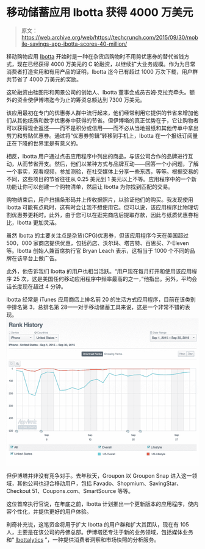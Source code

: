 # 移动储蓄应用 Ibotta 获得 4000 万美元 

> 原文：<https://web.archive.org/web/https://techcrunch.com/2015/09/30/mobile-savings-app-ibotta-scores-40-million/>

移动购物应用 [Ibotta](https://web.archive.org/web/20221208025611/https://ibotta.com/) 开始时是一种在杂货店购物时不用剪优惠券的替代省钱方式，现在已经获得 4000 万美元的 C 轮融资，以继续扩大业务规模。作为为日常消费者打造实用和有用产品的证明，Ibotta 迄今已有超过 1000 万次下载，用户群共节省了 4000 万美元的奖励。

这轮融资由硅图形和网景公司的创始人、Ibotta 董事会成员吉姆·克拉克牵头。额外的资金使伊博塔迄今为止的筹资总额达到 7300 万美元。

该应用最初在专门的优惠券人群中流行起来，他们经常利用它提供的节省来增加他们从其他纸质和数字优惠券中获得的节省。但伊博塔的真正优势在于，它让购物者可以获得现金返还——而不是积分或信用——而不必从当地报纸和其他传单中拿出剪刀和剪贴优惠券。通过将“优惠券剪辑”转移到手机上，Ibotta 在一个报纸订阅量正在下降的世界里是有意义的。

相反，Ibotta 用户通过点击应用程序中列出的商品，与该公司合作的品牌进行互动，从而节省开支。然后，他们以某种方式与品牌互动——回答一个小问题，了解一个事实，观看视频，参加测验，在社交媒体上分享一些东西，等等。根据交易的不同，这些项目的节省往往从 0.25 美元到 1 美元以上不等。应用程序中的一个新功能让你可以创建一个购物清单，然后让 Ibotta 为你找到匹配的交易。

购物结束后，用户扫描条形码并上传收据照片，以验证他们的购买。我发现使用 Ibotta 可能有点耗时，这有时会让我不想使用它。但可以说，该应用程序比物理切割优惠券更耗时。此外，由于您可以在逛完商店后提取存款，因此与纸质优惠券相比，Ibotta 更加灵活。

虽然 Ibotta 的主要关注点是杂货(CPG)优惠券，但该应用程序今天在美国超过 500，000 家商店提供优惠，包括药店、沃尔玛、塔吉特、百思买、7-Eleven 等。Ibotta 创始人兼首席执行官 Bryan Leach 表示，这相当于 1000 个不同的品牌在该平台上做广告。

此外，他告诉我们 Ibotta 的用户也相当活跃。“用户现在每月打开和使用该应用程序 25 次，这是美国任何移动应用程序中频率最高的之一，”他指出。另外，平均会话长度现在超过 4 分钟。

Ibotta 经常是 iTunes 应用商店上排名前 20 的生活方式应用程序，目前在该类别中排名第 3，总排名第 28——对于移动储蓄工具来说，这是一个非常不错的表现。![Screen Shot 2015-09-30 at 10.03.46 AM](img/a12574a5994a63cd91f52e8e37b88c39.png)

但伊博塔并非没有竞争对手。去年秋天，Groupon 以 Groupon Snap 进入这一领域，其他公司也迎合移动用户，包括 Favado、Shopmium、SavingStar、Checkout 51、Coupons.com、SmartSource 等等。

这位首席执行官说，在年底之前，Ibotta 计划推出一个更新版本的应用程序，使内容个性化，并提供更好的用户体验。

利奇补充说，这笔资金将用于扩大 Ibotta 的用户群和扩大其团队，现在有 105 人，主要是在该公司的丹佛总部。伊博塔还专注于新的业务领域，包括媒体业务和“ [Ibottalytics](https://web.archive.org/web/20221208025611/https://ibotta.com/ibottalytics) ”，一种提供消费者洞察和市场快照的分析服务。
